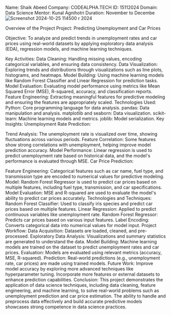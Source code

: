 Name: Shaik Abeed
Company: CODEALPHA.TECH
ID: 15112024
Domain: Data Science
Mentor: Kunal Agnihotri
Duration: November to Decembe![Screenshot 2024-10-25 114500](https://github.com/user-attachments/assets/67fd4081-597f-4b25-86ea-10d9253b18ab)
r 2024

Overview of the Project
Project: Predicting Unemployment and Car Prices

Objective: To analyze and predict trends in unemployment rates and car prices using real-world datasets by applying exploratory data analysis (EDA), regression models, and machine learning techniques.

Key Activities:
Data Cleaning: Handling missing values, encoding categorical variables, and ensuring data consistency.
Data Visualization: Exploring trends and distributions through visualizations such as line plots, histograms, and heatmaps.
Model Building: Using machine learning models like Random Forest Classifier and Linear Regression for prediction tasks.
Model Evaluation: Evaluating model performance using metrics like Mean Squared Error (MSE), R-squared, accuracy, and classification reports.
Feature Engineering: Extracting meaningful features for predictive modeling and ensuring the features are appropriately scaled.
Technologies Used:
Python: Core programming language for data analysis.
pandas: Data manipulation and analysis.
matplotlib and seaborn: Data visualization.
scikit-learn: Machine learning models and metrics.
joblib: Model serialization.
Key Insights:
Unemployment Rate Prediction:

Trend Analysis: The unemployment rate is visualized over time, showing fluctuations across various periods.
Feature Correlation: Some features show strong correlations with unemployment, helping improve model prediction accuracy.
Model Performance: Linear regression is used to predict unemployment rate based on historical data, and the model's performance is evaluated through MSE.
Car Price Prediction:

Feature Engineering: Categorical features such as car name, fuel type, and transmission type are encoded to numerical values for predictive modeling.
Model: Random Forest Regressor is used to predict car prices based on multiple features, including fuel type, transmission, and car specifications.
Model Evaluation: MSE and R-squared are used to evaluate the model's ability to predict car prices accurately.
Technologies and Techniques:
Random Forest Classifier: Used to classify iris species and predict car prices based on multiple features.
Linear Regression: Applied to predict continuous variables like unemployment rate.
Random Forest Regressor: Predicts car prices based on various input features.
Label Encoding: Converts categorical data into numerical values for model input.
Project Workflow:
Data Acquisition: Datasets are loaded, cleaned, and pre-processed.
Exploratory Data Analysis: Visualizations and summary statistics are generated to understand the data.
Model Building: Machine learning models are trained on the dataset to predict unemployment rates and car prices.
Evaluation: Models are evaluated using relevant metrics (accuracy, MSE, R-squared).
Prediction: Real-world predictions (e.g., unemployment rate, car prices) are made using trained models.
Future Work:
Improve model accuracy by exploring more advanced techniques like hyperparameter tuning.
Incorporate more features or external datasets to enhance prediction capabilities.
Conclusion:
This project demonstrates the application of data science techniques, including data cleaning, feature engineering, and machine learning, to solve real-world problems such as unemployment prediction and car price estimation. The ability to handle and preprocess data effectively and build accurate predictive models showcases strong competence in data science practices.
